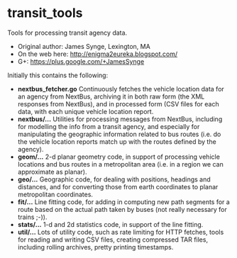 transit_tools
=============
Tools for processing transit agency data.
* Original author: James Synge, Lexington, MA
* On the web here: http://enigma2eureka.blogspot.com/
* G+: https://plus.google.com/+JamesSynge

Initially this contains the following:

* **nextbus_fetcher.go** Continuously fetches the vehicle location
  data for an agency from NextBus, archiving it in both raw form 
  (the XML responses from NextBus), and in processed form (CSV
  files for each data, with each unique vehicle location report.
* **nextbus/...** Utilities for processing messages from NextBus,
  including for modelling the info from a transit agency, and
  especially for manipulating the geographic information related
  to bus routes (i.e. do the vehicle location reports match up
  with the routes defined by the agency).
* **geom/...** 2-d planar geometry code, in support of processing
  vehicle locations and bus routes in a metropolitan area (i.e.
  in a region we can approximate as planar).
* **geo/...** Geographic code, for dealing with positions, headings
  and distances, and for converting those from earth coordinates
  to planar metropolitan coordinates.
* **fit/...** Line fitting code, for adding in computing new path
  segments for a route based on the actual path taken by buses
  (not really necessary for trains ;-)).
* **stats/...** 1-d and 2d statistics code, in support of the line
  fitting.
* **util/...** Lots of utility code, such as rate limiting for
  HTTP fetches, tools for reading and writing CSV files, creating
  compressed TAR files, including rolling archives, pretty printing
  timestamps.
